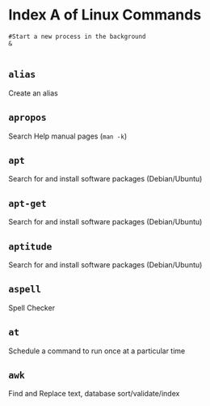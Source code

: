 # Index A of Linux Commands  

``` shell
#Start a new process in the background
&  
 
 ```

## `alias`  
Create an alias  

## `apropos`  
Search Help manual pages (`man -k`)  

## `apt`  
Search for and install software packages (Debian/Ubuntu)  

## `apt-get`  
Search for and install software packages (Debian/Ubuntu)  

## `aptitude`  
Search for and install software packages (Debian/Ubuntu)  

## `aspell`  
Spell Checker  

## `at`  
Schedule a command to run once at a particular time  

## `awk`  
Find and Replace text, database sort/validate/index  
